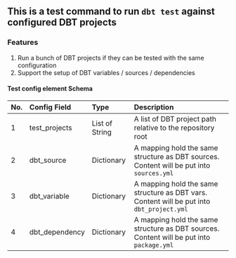 ## This is a test command to run `dbt test` against configured DBT projects

### Features
1. Run a bunch of DBT projects if they can be tested with the same configuration
2. Support the setup of DBT variables / sources / dependencies

#### Test config element Schema
| No. | Config Field    | Type           | Description                                                                               |
|:----|:----------------|:---------------|:------------------------------------------------------------------------------------------|
| 1   | test_projects   | List of String | A list of DBT project path relative to the repository root                                |
| 2   | dbt_source      | Dictionary     | A mapping hold the same structure as DBT sources. Content will be put into `sources.yml`  |
| 3   | dbt_variable    | Dictionary     | A mapping hold the same structure as DBT vars. Content will be put into `dbt_project.yml` |
| 4   | dbt_dependency  | Dictionary     | A mapping hold the same structure as DBT sources. Content will be put into `package.yml`  |
